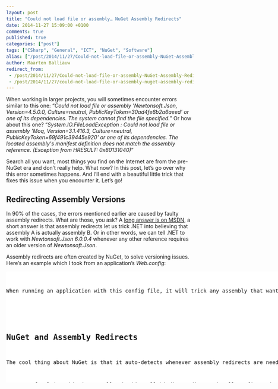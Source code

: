 ```yaml
---
layout: post
title: "Could not load file or assembly… NuGet Assembly Redirects"
date: 2014-11-27 15:09:00 +0100
comments: true
published: true
categories: ["post"]
tags: ["CSharp", "General", "ICT", "NuGet", "Software"]
alias: ["/post/2014/11/27/Could-not-load-file-or-assembly-NuGet-Assembly-Redirects.aspx", "/post/2014/11/27/could-not-load-file-or-assembly-nuget-assembly-redirects.aspx"]
author: Maarten Balliauw
redirect_from:
 - /post/2014/11/27/Could-not-load-file-or-assembly-NuGet-Assembly-Redirects.aspx
 - /post/2014/11/27/could-not-load-file-or-assembly-nuget-assembly-redirects.aspx
---
```

<p>When working in larger projects, you will sometimes encounter errors similar to this one: “<em>Could not load file or assembly 'Newtonsoft.Json, Version=4.5.0.0, Culture=neutral, PublicKeyToken=30ad4fe6b2a6aeed' or one of its dependencies. The system cannot find the file specified.</em>” Or how about this one? “<em>System.IO.FileLoadException : Could not load file or assembly 'Moq, Version=3.1.416.3, Culture=neutral, PublicKeyToken=69f491c39445e920' or one of its dependencies. The located assembly's manifest definition does not match the assembly reference. (Exception from HRESULT: 0x80131040)</em>”</p> <p>Search all you want, most things you find on the Internet are from the pre-NuGet era and don’t really help. What now? In this post, let’s go over why this error sometimes happens. And I’ll end with a beautiful little trick that fixes this issue when you encounter it. Let’s go!</p> <h2>Redirecting Assembly Versions</h2> <p>In 90% of the cases, the errors mentioned earlier are caused by faulty assembly redirects. What are those, you ask? A <a href="http://msdn.microsoft.com/en-us/library/7wd6ex19(v=vs.110).aspx">long answer is on MSDN</a>, a short answer is that assembly redirects let us trick .NET into believing that assembly A is actually assembly B. Or in other words, we can tell .NET to work with <em>Newtonsoft.Json 6.0.0.4 </em>whenever any other reference requires an older version of <em>Newtonsoft.Json</em>.</p> <p>Assembly redirects are often created by NuGet, to solve versioning issues. Here’s an example which I took from an application’s <em>Web.config</em>:</p> <div class="wlWriterEditableSmartContent" id="scid:9D7513F9-C04C-4721-824A-2B34F0212519:b15f2c33-670d-4e2e-83a6-b54f901e329c" style="margin: 0px; padding: 0px; float: none; display: inline;"><pre style="width: 890px; height: 299px; overflow: auto; background-color: white;"><div><!--

Code highlighting produced by Actipro CodeHighlighter (freeware)
http://www.CodeHighlighter.com/

--><span style="color: rgb(0, 0, 255);">&lt;?</span><span style="color: rgb(255, 0, 255);">xml version="1.0" encoding="utf-8"</span><span style="color: rgb(0, 0, 255);">?&gt;</span><span style="color: rgb(0, 0, 0);">
</span><span style="color: rgb(0, 0, 255);">&lt;</span><span style="color: rgb(128, 0, 0);">configuration</span><span style="color: rgb(0, 0, 255);">&gt;</span><span style="color: rgb(0, 0, 0);">
  </span><span style="color: rgb(0, 128, 0);">&lt;!--</span><span style="color: rgb(0, 128, 0);"> ... </span><span style="color: rgb(0, 128, 0);">--&gt;</span><span style="color: rgb(0, 0, 0);">
  </span><span style="color: rgb(0, 0, 255);">&lt;</span><span style="color: rgb(128, 0, 0);">runtime</span><span style="color: rgb(0, 0, 255);">&gt;</span><span style="color: rgb(0, 0, 0);">
    </span><span style="color: rgb(0, 0, 255);">&lt;</span><span style="color: rgb(128, 0, 0);">legacyHMACWarning </span><span style="color: rgb(255, 0, 0);">enabled</span><span style="color: rgb(0, 0, 255);">="0"</span><span style="color: rgb(255, 0, 0);"> </span><span style="color: rgb(0, 0, 255);">/&gt;</span><span style="color: rgb(0, 0, 0);">
    </span><span style="color: rgb(0, 0, 255);">&lt;</span><span style="color: rgb(128, 0, 0);">assemblyBinding </span><span style="color: rgb(255, 0, 0);">xmlns</span><span style="color: rgb(0, 0, 255);">="urn:schemas-microsoft-com:asm.v1"</span><span style="color: rgb(0, 0, 255);">&gt;</span><span style="color: rgb(0, 0, 0);">
      </span><span style="color: rgb(0, 0, 255);">&lt;</span><span style="color: rgb(128, 0, 0);">dependentAssembly</span><span style="color: rgb(0, 0, 255);">&gt;</span><span style="color: rgb(0, 0, 0);">
        </span><span style="color: rgb(0, 0, 255);">&lt;</span><span style="color: rgb(128, 0, 0);">assemblyIdentity </span><span style="color: rgb(255, 0, 0);">name</span><span style="color: rgb(0, 0, 255);">="Newtonsoft.Json"</span><span style="color: rgb(255, 0, 0);"> publicKeyToken</span><span style="color: rgb(0, 0, 255);">="30ad4fe6b2a6aeed"</span><span style="color: rgb(255, 0, 0);"> culture</span><span style="color: rgb(0, 0, 255);">="neutral"</span><span style="color: rgb(255, 0, 0);"> </span><span style="color: rgb(0, 0, 255);">/&gt;</span><span style="color: rgb(0, 0, 0);">
        </span><span style="color: rgb(0, 0, 255);">&lt;</span><span style="color: rgb(128, 0, 0);">bindingRedirect </span><span style="color: rgb(255, 0, 0);">oldVersion</span><span style="color: rgb(0, 0, 255);">="0.0.0.0-6.0.0.0"</span><span style="color: rgb(255, 0, 0);"> newVersion</span><span style="color: rgb(0, 0, 255);">="6.0.0.0"</span><span style="color: rgb(255, 0, 0);"> </span><span style="color: rgb(0, 0, 255);">/&gt;</span><span style="color: rgb(0, 0, 0);">
      </span><span style="color: rgb(0, 0, 255);">&lt;/</span><span style="color: rgb(128, 0, 0);">dependentAssembly</span><span style="color: rgb(0, 0, 255);">&gt;</span><span style="color: rgb(0, 0, 0);">
    </span><span style="color: rgb(0, 0, 255);">&lt;/</span><span style="color: rgb(128, 0, 0);">assemblyBinding</span><span style="color: rgb(0, 0, 255);">&gt;</span><span style="color: rgb(0, 0, 0);">
  </span><span style="color: rgb(0, 0, 255);">&lt;/</span><span style="color: rgb(128, 0, 0);">runtime</span><span style="color: rgb(0, 0, 255);">&gt;</span><span style="color: rgb(0, 0, 0);">
</span><span style="color: rgb(0, 0, 255);">&lt;/</span><span style="color: rgb(128, 0, 0);">configuration</span><span style="color: rgb(0, 0, 255);">&gt;</span></div></pre><!-- Code inserted with Steve Dunn's Windows Live Writer Code Formatter Plugin.  http://dunnhq.com --></div>
<p>When running an application with this config file, it will trick any assembly that wants to use any version &lt; 6.0.0.0 of Newtonsoft.Json into working with the latest 6.0.0.0 version. Neat, as it solves dependency hell where two assemblies require a different version of a common assembly dependency. But… does it solve that?</p>
<h2></h2>
<h2>NuGet and Assembly Redirects</h2>
<p>The cool thing about NuGet is that it auto-detects whenever assembly redirects are needed, and adds them to the Web.config or App.config file of your project. However, this not always works well. Sometimes, old binding redirects are not removed. Sometimes, none are added at all. Resulting in fine errors like the ones I opened this post with. At compile time. Or worse! When running the application.</p>
<p>One way of solving this is manually checking all binding redirects in all configuration files you have in your project, checking assembly versions and so on. But here comes the trick: we can <a href="http://docs.nuget.org/docs/reference/package-manager-console-powershell-reference#Add-BindingRedirect">let NuGet do this for us</a>!</p>
<p>All we have to do is this:</p>
<ol>
<li>From any <em>.config</em> file, remove the <em>&lt;assemblyBinding&gt;</em> element and its child elements. In other words: strip your app from assembly binding redirects.</li>
<li>Open the Package Manager Console in Visual Studio. This can be done from the <strong><em>View | Other Windows | Package Manager Console</em></strong> menu.</li>
<li>Type this one, magical command that solves it all: <em>Get-Project -All | Add-BindingRedirect</em>. I repeat: <em>Get-Project -All | Add-BindingRedirect</em></li></ol>
<p><a href="/images/image_346.png"><img width="548" height="242" title="NuGet Add Binding Redirect" style="border: 0px currentColor; padding-top: 0px; padding-right: 0px; padding-left: 0px; margin-right: auto; margin-left: auto; float: none; display: block; background-image: none;" alt="NuGet Add Binding Redirect" src="/images/image_thumb_306.png" border="0"></a></p>
<p>NuGet will get all projects and for every project, add the correct assembly binding redirects again. Compile, run, and continue your day without rage. Enjoy!</p>
<p><em>PS: For the other cases where this trick does not help, check Damir Dobric’s post on </em><a href="http://developers.de/blogs/damir_dobric/archive/2014/08/26/troubleshooting-nuget-references.aspx"><em>troubleshooting NuGet references</em></a><em>.</em></p>

{% include imported_disclaimer.html %}

